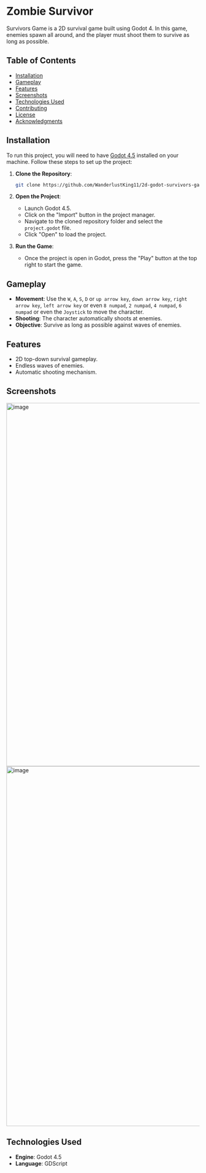 # Zombie Survivor

Survivors Game is a 2D survival game built using Godot 4. In this game, enemies spawn all around, and the player must shoot them to survive as long as possible.

## Table of Contents

- [Installation](#installation)
- [Gameplay](#gameplay)
- [Features](#features)
- [Screenshots](#screenshots)
- [Technologies Used](#technologies-used)
- [Contributing](#contributing)
- [License](#license)
- [Acknowledgments](#acknowledgments)

## Installation

To run this project, you will need to have [Godot 4.5](https://godotengine.org/download) installed on your machine. Follow these steps to set up the project:

1. **Clone the Repository**:
   ```bash
   git clone https://github.com/WanderlustKing11/2d-godot-survivors-game.git
   ```
2. **Open the Project**:
   - Launch Godot 4.5.
   - Click on the "Import" button in the project manager.
   - Navigate to the cloned repository folder and select the `project.godot` file.
   - Click "Open" to load the project.

3. **Run the Game**:
   - Once the project is open in Godot, press the "Play" button at the top right to start the game.

## Gameplay

- **Movement**: Use the `W`, `A`, `S`, `D` or `up arrow key`, `down arrow key`, `right arrow key`, `left arrow key` or even `8 numpad`, `2 numpad`, `4 numpad`, `6 numpad` or even the `Joystick` to move the character.
- **Shooting**: The character automatically shoots at enemies.
- **Objective**: Survive as long as possible against waves of enemies.

## Features

- 2D top-down survival gameplay.
- Endless waves of enemies.
- Automatic shooting mechanism.

## Screenshots

<img width="1589" height="947" alt="image" src="https://github.com/user-attachments/assets/7b6282e1-f4d6-42ca-83a1-5918ee035986" />

<img width="1645" height="938" alt="image" src="https://github.com/user-attachments/assets/d1f79853-7cf2-40c9-8951-94d074eeb604" />

## Technologies Used

- **Engine**: Godot 4.5
- **Language**: GDScript
